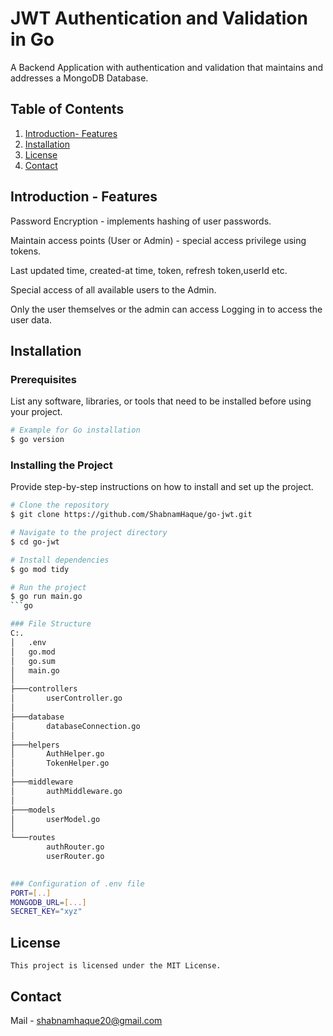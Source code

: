 
# JWT Authentication and Validation in Go

A Backend Application with authentication and validation that maintains and addresses a MongoDB Database.
## Table of Contents
1. [Introduction- Features](#introduction)
2. [Installation](#installation)
3. [License](#license)
4. [Contact](#contact)

## Introduction - Features
Password Encryption - implements hashing of user passwords.

Maintain access points (User or Admin) - special access privilege using tokens.

Last updated time, created-at time, token, refresh token,userId etc.

Special access of all available users to the Admin.

Only the user themselves or the admin can access Logging in to access the user data.

## Installation

### Prerequisites
List any software, libraries, or tools that need to be installed before using your project.

```bash
# Example for Go installation
$ go version
```

### Installing the Project
Provide step-by-step instructions on how to install and set up the project.

```bash
# Clone the repository
$ git clone https://github.com/ShabnamHaque/go-jwt.git

# Navigate to the project directory
$ cd go-jwt

# Install dependencies
$ go mod tidy

# Run the project
$ go run main.go
```go

### File Structure
C:.
│   .env
│   go.mod
│   go.sum
│   main.go
│   
├───controllers
│       userController.go
│       
├───database
│       databaseConnection.go
│       
├───helpers
│       AuthHelper.go
│       TokenHelper.go
│
├───middleware
│       authMiddleware.go
│
├───models
│       userModel.go
│
└───routes
        authRouter.go
        userRouter.go
  

### Configuration of .env file
PORT=[..]
MONGODB_URL=[...]
SECRET_KEY="xyz"

```

<!-- 
## API Reference
Document the project's API, including all public methods, structures, and interfaces. Provide a description, input parameters, and return values for each.
 -->


## License
```
This project is licensed under the MIT License.
```

## Contact
Mail - shabnamhaque20@gmail.com

